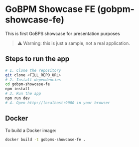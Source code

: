 # GoBPM Showcase FE (gobpm-showcase-fe)

This is first GoBPS showcase for presentation purposes

> ⚠️ Warning: this is just a sample, not a real application.

## Steps to run the app

```bash
# 1. Clone the repository
git clone <FILL_REPO_URL>
# 2. Install dependencies
cd gobpm-showcase-fe
npm install
# 3. Run the app
npm run dev
# 4. Open http://localhost:9000 in your browser
```

## Docker

To build a Docker image:

```bash
docker build -t gobpms-showcase-fe .
```
